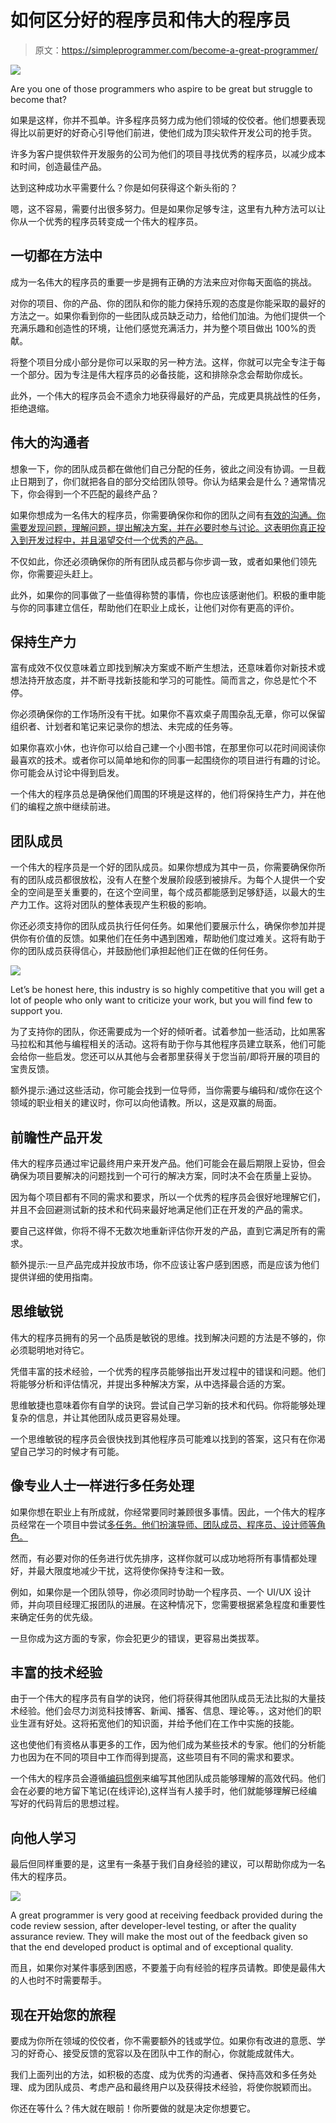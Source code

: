 # 如何区分好的程序员和伟大的程序员

> 原文：<https://simpleprogrammer.com/become-a-great-programmer/>

![](img/78529e016e09534ac19c1b514dbf0bba.png)

Are you one of those programmers who aspire to be great but struggle to become that?

如果是这样，你并不孤单。许多程序员努力成为他们领域的佼佼者。他们想要表现得比以前更好的好奇心引导他们前进，使他们成为顶尖软件开发公司的抢手货。

许多为客户提供软件开发服务的公司为他们的项目寻找优秀的程序员，以减少成本和时间，创造最佳产品。

达到这种成功水平需要什么？你是如何获得这个新头衔的？

嗯，这不容易，需要付出很多努力。但是如果你足够专注，这里有九种方法可以让你从一个优秀的程序员转变成一个伟大的程序员。

## 一切都在方法中

成为一名伟大的程序员的重要一步是拥有正确的方法来应对你每天面临的挑战。

对你的项目、你的产品、你的团队和你的能力保持乐观的态度是你能采取的最好的方法之一。如果你看到你的一些团队成员缺乏动力，给他们加油。为他们提供一个充满乐趣和创造性的环境，让他们感觉充满活力，并为整个项目做出 100%的贡献。

将整个项目分成小部分是你可以采取的另一种方法。这样，你就可以完全专注于每一个部分。因为专注是伟大程序员的必备技能，这和排除杂念会帮助你成长。

此外，一个伟大的程序员会不遗余力地获得最好的产品，完成更具挑战性的任务，拒绝退缩。

## 伟大的沟通者

想象一下，你的团队成员都在做他们自己分配的任务，彼此之间没有协调。一旦截止日期到了，你们就把各自的部分交给团队领导。你认为结果会是什么？通常情况下，你会得到一个不匹配的最终产品？

如果你想成为一名伟大的程序员，你需要确保你和你的团队之间有[有效的沟通。你需要发现问题，理解问题，提出解决方案，并在必要时参与讨论。这表明你真正投入到开发过程中，并且渴望交付一个优秀的产品。](https://simpleprogrammer.com/collaboration-software-development/)

不仅如此，你还必须确保你的所有团队成员都与你步调一致，或者如果他们领先你，你需要迎头赶上。

此外，如果你的同事做了一些值得称赞的事情，你也应该感谢他们。积极的重申能与你的同事建立信任，帮助他们在职业上成长，让他们对你有更高的评价。

## 保持生产力

富有成效不仅仅意味着立即找到解决方案或不断产生想法，还意味着你对新技术或想法持开放态度，并不断寻找新技能和学习的可能性。简而言之，你总是忙个不停。

你必须确保你的工作场所没有干扰。如果你不喜欢桌子周围杂乱无章，你可以保留组织者、计划者和笔记来记录你的想法、未完成的任务等。

如果你喜欢小休，也许你可以给自己建一个小图书馆，在那里你可以花时间阅读你最喜欢的技术。或者你可以简单地和你的同事一起围绕你的项目进行有趣的讨论。你可能会从讨论中得到启发。

一个伟大的程序员总是确保他们周围的环境是这样的，他们将保持生产力，并在他们的编程之旅中继续前进。

## 团队成员

一个伟大的程序员是一个好的团队成员。如果你想成为其中一员，你需要确保你所有的团队成员都很放松，没有人在整个发展阶段感到被排斥。为每个人提供一个安全的空间是至关重要的，在这个空间里，每个成员都能感到足够舒适，以最大的生产力工作。这将对团队的整体表现产生积极的影响。

你还必须支持你的团队成员执行任何任务。如果他们要展示什么，确保你参加并提供你有价值的反馈。如果他们在任务中遇到困难，帮助他们度过难关。这将有助于你的团队成员获得信心，并鼓励他们承担起他们正在做的任何任务。

![](img/f823896f7f239559bbad07f755bf922b.png)

Let’s be honest here, this industry is so highly competitive that you will get a lot of people who only want to criticize your work, but you will find few to support you.

为了支持你的团队，你还需要成为一个好的倾听者。试着参加一些活动，比如黑客马拉松和其他与编程相关的活动。这将有助于你与其他程序员建立联系，他们可能会给你一些启发。您还可以从其他与会者那里获得关于您当前/即将开展的项目的宝贵反馈。

额外提示:通过这些活动，你可能会找到一位导师，当你需要与编码和/或你在这个领域的职业相关的建议时，你可以向他请教。所以，这是双赢的局面。

## 前瞻性产品开发

伟大的程序员通过牢记最终用户来开发产品。他们可能会在最后期限上妥协，但会确保为项目要解决的问题找到一个可行的解决方案，同时决不会在质量上妥协。

因为每个项目都有不同的需求和要求，所以一个优秀的程序员会很好地理解它们，并且不会回避测试新的技术和代码来最好地满足他们正在开发的产品的需求。

要自己这样做，你将不得不无数次地重新评估你开发的产品，直到它满足所有的需求。

额外提示:一旦产品完成并投放市场，你不应该让客户感到困惑，而是应该为他们提供详细的使用指南。

## 思维敏锐

伟大的程序员拥有的另一个品质是敏锐的思维。找到解决问题的方法是不够的，你必须聪明地对待它。

凭借丰富的技术经验，一个优秀的程序员能够指出开发过程中的错误和问题。他们将能够分析和评估情况，并提出多种解决方案，从中选择最合适的方案。

思维敏捷也意味着你有自学的诀窍。尝试自己学习新的技术和代码。你将能够处理复杂的信息，并让其他团队成员更容易处理。

一个思维敏锐的程序员会很快找到其他程序员可能难以找到的答案，这只有在你渴望自己学习的时候才有可能。

## 像专业人士一样进行多任务处理

如果你想在职业上有所成就，你经常要同时兼顾很多事情。因此，一个伟大的程序员经常在一个项目中尝试[多任务。他们扮演导师、团队成员、程序员、设计师等角色。](https://simpleprogrammer.com/6-reasons-why-programmers-should-start-playing-video-games/)

然而，有必要对你的任务进行优先排序，这样你就可以成功地将所有事情都处理好，并最大限度地减少干扰，这将使你保持专注和一致。

例如，如果你是一个团队领导，你必须同时协助一个程序员、一个 UI/UX 设计师，并向项目经理汇报团队的进展。在这种情况下，您需要根据紧急程度和重要性来确定任务的优先级。

一旦你成为这方面的专家，你会犯更少的错误，更容易出类拔萃。

## 丰富的技术经验

由于一个伟大的程序员有自学的诀窍，他们将获得其他团队成员无法比拟的大量技术经验。他们会尽力浏览科技博客、新闻、播客、信息、理论等。，这对他们的职业生涯有好处。这将拓宽他们的知识面，并给予他们在工作中实施的技能。

这也使他们有资格从事更多的工作，因为他们成为某些技术的专家。他们的分析能力也因为在不同的项目中工作而得到提高，这些项目有不同的需求和要求。

一个伟大的程序员会遵循[编码惯例](https://en.wikipedia.org/wiki/Coding_conventions)来编写其他团队成员能够理解的高效代码。他们会在必要的地方留下笔记(在线评论),这样当有人接手时，他们就能够理解已经编写好的代码背后的思想过程。

## 向他人学习

最后但同样重要的是，这里有一条基于我们自身经验的建议，可以帮助你成为一名伟大的程序员。

![](img/d4726d3dbea09ed32996d263636b6797.png)

A great programmer is very good at receiving feedback provided during the code review session, after developer-level testing, or after the quality assurance review. They will make the most out of the feedback given so that the end developed product is optimal and of exceptional quality.

而且，如果你对某件事感到困惑，不要羞于向有经验的程序员请教。即使是最伟大的人也时不时需要帮手。

## 现在开始您的旅程

要成为你所在领域的佼佼者，你不需要额外的钱或学位。如果你有改进的意愿、学习的好奇心、接受反馈的宽容以及在团队中工作的耐心，你就能成就伟大。

我们上面列出的方法，如积极的态度、成为优秀的沟通者、保持高效和多任务处理、成为团队成员、考虑产品和最终用户以及获得技术经验，将使你脱颖而出。

你还在等什么？伟大就在眼前！你所要做的就是决定你想要它。